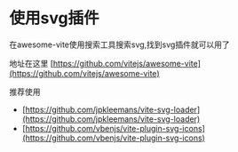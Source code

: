 # 使用svg插件

在awesome-vite使用搜索工具搜索svg,找到svg插件就可以用了

地址在这里  [https://github.com/vitejs/awesome-vite](https://github.com/vitejs/awesome-vite)

推荐使用

- [https://github.com/jpkleemans/vite-svg-loader](https://github.com/jpkleemans/vite-svg-loader)
- [https://github.com/vbenjs/vite-plugin-svg-icons](https://github.com/vbenjs/vite-plugin-svg-icons)
